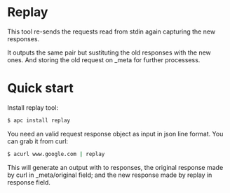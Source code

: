 # Replay

This tool re-sends the requests read from stdin again capturing the new 
responses.

It outputs the same pair but sustituting the old responses with the new ones.
And storing the old request on _meta for further processess.

# Quick start

Install replay tool:

```bash
$ apc install replay
```

You need an valid request response object as input in json line format. You can
grab it from curl:

```bash
$ acurl www.google.com | replay
```

This will generate an output with to responses, the original response made by
curl in _meta/original field; and the new response made by replay in response
field.

